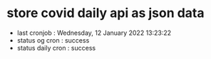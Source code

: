 # store covid daily api as json data

- last cronjob : Wednesday, 12 January 2022 13:23:22
- status og cron : success
- status daily cron : success
      
      